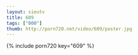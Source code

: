 ```yaml
--- 
layout: sieutv
title: 609
tags: ["000"]
thumb: http://porn720.net/video/609/poster.jpg
---
```

{% include porn720 key="609" %} 
